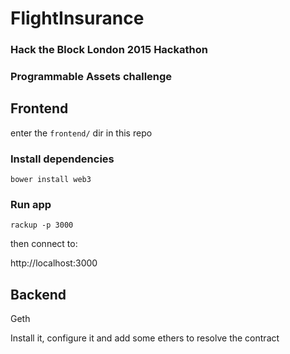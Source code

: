 # FlightInsurance

### Hack the Block London 2015 Hackathon
### Programmable Assets challenge


## Frontend

enter the `frontend/` dir in this repo

### Install dependencies

    bower install web3

### Run app

    rackup -p 3000

then connect to:

http://localhost:3000



## Backend

Geth

Install it, configure it and add some ethers to resolve the contract
